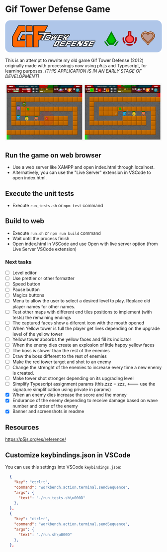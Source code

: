 # Gif Tower Defense Game

![git tower defense banner](https://github.com/darellanodev/gif-tower-defense/blob/main/img/github_readme/banner.png?raw=true)

This is an attempt to rewrite my old game Gif Tower Defense (2012) originally made with processingjs now using p5.js and Typescript, for learning purposes. _(THIS APPLICATION IS IN AN EARLY STAGE OF DEVELOPMENT)_

![git tower defense screenshots](https://github.com/darellanodev/gif-tower-defense/blob/main/img/github_readme/screenshots.png?raw=true)

## Run the game on web browser

- Use a web server like XAMPP and open index.html through localhost.
- Alternatively, you can use the "Live Server" extension in VSCode to open index.html.

## Execute the unit tests

- Execute `run_tests.sh` or `npm test` command

## Build to web

- Execute `run.sh` or `npm run build` command
- Wait until the process finish
- Open index.html in VSCode and use Open with live server option (from Live Server VSCode extension)

### Next tasks

- [ ] Level editor
- [ ] Use prettier or other formatter
- [ ] Speed button
- [ ] Pause button
- [ ] Magics buttons
- [ ] Menu to allow the user to select a desired level to play. Replace old player names for other names.
- [ ] Test other maps with different end tiles positions to implement (with tests) the remaining endings
- [ ] The captured faces show a diferent icon with the mouth opened
- [ ] When Yellow tower is full the player get lives depending on the upgrade level of the yellow tower
- [ ] Yellow tower absorbs the yellow faces and fill its indicator
- [ ] When the enemy dies create an explosion of little happy yellow faces
- [ ] The boss is slower than the rest of the enemies
- [ ] Draw the boss different to the rest of enemies
- [ ] Make the red tower target and shot to an enemy
- [ ] Change the strenght of the enemies to increase every time a new enemy is created.
- [ ] Make tower shot stronger depending on its upgrading level
- [ ] Simplify Typescript assignment params (this.zzz = zzz, <--- use the signature simplification using private in params)
- [x] When an enemy dies increase the score and the money
- [x] Endurance of the enemy depending to receive damage based on wave number and order of the enemy
- [x] Banner and screenshots in readme

## Resources

<https://p5js.org/es/reference/>

## Customize keybindings.json in VSCode

You can use this settings into VSCode `keybindings.json`:

```json
  {
    "key": "ctrl+t",
    "command": "workbench.action.terminal.sendSequence",
    "args": {
      "text": "./run_tests.sh\u000D"
    },
  },
  {
    "key": "ctrl+r",
    "command": "workbench.action.terminal.sendSequence",
    "args": {
      "text": "./run.sh\u000D"
    },
  },
```
